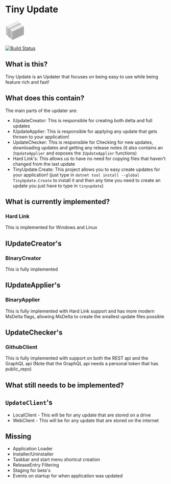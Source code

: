 # Tiny Update
![](assets/logo-60px.png)

[![Build Status](https://github.com/Azyyyyyy/TinyUpdate/actions/workflows/build_and_test.yml/badge.svg)](https://github.com/Azyyyyyy/TinyUpdate/actions/workflows/build_and_test.yml)
## What is this?
Tiny Update is an Updater that focuses on being easy to use while being feature rich and fast!

## What does this contain?
The main parts of the updater are:
* IUpdateCreator: This is responsible for creating both delta and full updates
* IUpdateApplier: This is responsible for applying any update that gets thrown to your application!
* UpdateChecker: This is responsible for Checking for new updates, downloading updates and getting any release notes (it also contains an ``IUpdateApplier`` and exposes the ``IUpdateApplier`` functions)
* Hard Link's: This allows us to have no need for copying files that haven't changed from the last update
* TinyUpdate.Create: This project allows you to easy create updates for your application! (just type in ``dotnet tool install --global TinyUpdate.Create`` to install it and then any time you need to create an update you just have to type in ``tinyupdate``)


## What is currently implemented?
### Hard Link
This is implemented for Windows and Linux

## IUpdateCreator's
### BinaryCreator
This is fully implemented

## IUpdateApplier's
### BinaryApplier
This is fully implemented with Hard Link support and has more modern MsDelta flags, allowing MsDelta to create the smallest update files possible

## UpdateChecker's
### GithubClient
This is fully implemented with support on both the REST api and the GraphQL api (Note that the GraphQL api needs a personal token that has public_repo)

## What still needs to be implemented?
## ``UpdateClient``'s
* LocalClient - This will be for any update that are stored on a drive
* WebClient - This will be for any update that are stored on the internet

## Missing
* Application Loader
* Installer/Uninstaller
* Taskbar and start menu shortcut creation
* ReleaseEntry Filtering
* Staging for beta's
* Events on startup for when application was updated
